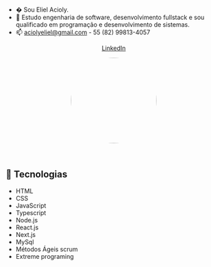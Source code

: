 - � Sou Eliel Acioly.
- 🌱 Estudo engenharia de software, desenvolvimento fullstack e sou qualificado em programação e desenvolvimento de sistemas.
- 📫 aciolyeliel@gmail.com - 55 (82) 99813-4057 
<p align="center">
  <a href="www.linkedin.com/in/eliel-acioly-ea/">LinkedIn</a>
</p>

<p align="center">
    <img src="https://media-exp1.licdn.com/dms/image/C4E03AQFE3J9zG7x0bg/profile-displayphoto-shrink_200_200/0/1644381798428?e=1657756800&v=beta&t=MvgMGJuHD00XL7a-JQTuaBDx146Doz8Rt2BPSiaT1sU" height="auto" width="200" style="border-radius:50%">
</p>
      
<br>
    
## 🚀 Tecnologias

- HTML
- CSS
- JavaScript
- Typescript
- Node.js
- React.js
- Next.js
- MySql
- Métodos Ágeis scrum
- Extreme programing
<!---
ElielAcioly1/ElielAcioly1 is a ✨ special ✨ repository because its `README.md` (this file) appears on your GitHub profile.
You can click the Preview link to take a look at your changes.
--->
